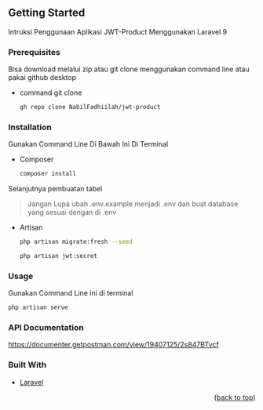 <!-- GETTING STARTED -->
## Getting Started

Intruksi Penggunaan Aplikasi JWT-Product Menggunakan Laravel 9

### Prerequisites 
Bisa download melalui zip atau git clone menggunakan command line atau pakai github desktop
* command git clone
  ```sh
  gh repo clone NabilFadhiilah/jwt-product
  ```
 
### Installation 
Gunakan Command Line Di Bawah Ini Di Terminal
* Composer
  ```sh
  composer install
  ```
  
Selanjutnya pembuatan tabel
> Jangan Lupa ubah .env.example menjadi .env dan buat database yang sesuai dengan di .env
* Artisan
  ```sh
  php artisan migrate:fresh --seed
  ```
  ```sh
  php artisan jwt:secret
  ```
  
### Usage

Gunakan Command Line ini di terminal
```sh
php artisan serve
```

### API Documentation 
https://documenter.getpostman.com/view/19407125/2s847BTvcf

### Built With
* [Laravel](https://laravel.com)

<p align="right">(<a href="#top">back to top</a>)</p>
